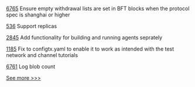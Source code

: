 
[6765](https://github.com/hyperledger/besu/pull/6765) Ensure empty withdrawal lists are set in BFT blocks when the protocol spec is shanghai or higher

[536](https://github.com/hyperledger-labs/fabric-smart-client/pull/536) Support replicas

[2845](https://github.com/hyperledger/aries-cloudagent-python/pull/2845) Add functionality for building and running agents seprately

[1185](https://github.com/hyperledger/fabric-samples/pull/1185) Fix to configtx.yaml to enable it to work as intended with the test network and channel tutorials

[6761](https://github.com/hyperledger/besu/pull/6761) Log blob count


[See more >>>](https://start-here.hyperledger.org/pull-requests)
